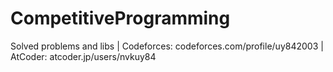 # CompetitiveProgramming
Solved problems and libs | Codeforces: codeforces.com/profile/uy842003 | AtCoder: atcoder.jp/users/nvkuy84
